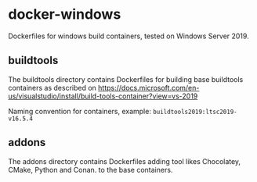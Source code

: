 # docker-windows
Dockerfiles for windows build containers, tested on Windows Server 2019.

## buildtools
The buildtools directory contains Dockerfiles for building base buildtools containers as described on
https://docs.microsoft.com/en-us/visualstudio/install/build-tools-container?view=vs-2019

Naming convention for containers, example: `buildtools2019:ltsc2019-v16.5.4`

## addons
The addons directory contains Dockerfiles adding tool likes Chocolatey, CMake, Python and Conan.
to the base containers.
